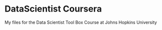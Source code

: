 DataScientist Coursera
=====================

My files for the Data Scientist Tool Box Course at Johns Hopkins University
